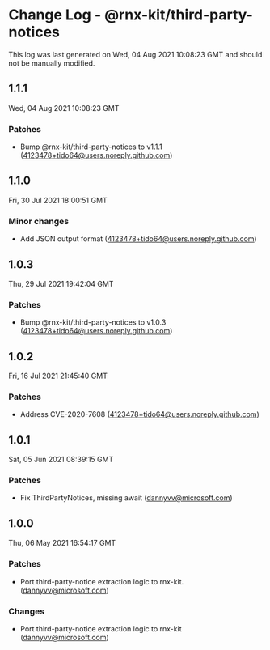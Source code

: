 # Change Log - @rnx-kit/third-party-notices

This log was last generated on Wed, 04 Aug 2021 10:08:23 GMT and should not be manually modified.

<!-- Start content -->

## 1.1.1

Wed, 04 Aug 2021 10:08:23 GMT

### Patches

- Bump @rnx-kit/third-party-notices to v1.1.1 (4123478+tido64@users.noreply.github.com)

## 1.1.0

Fri, 30 Jul 2021 18:00:51 GMT

### Minor changes

- Add JSON output format (4123478+tido64@users.noreply.github.com)

## 1.0.3

Thu, 29 Jul 2021 19:42:04 GMT

### Patches

- Bump @rnx-kit/third-party-notices to v1.0.3 (4123478+tido64@users.noreply.github.com)

## 1.0.2

Fri, 16 Jul 2021 21:45:40 GMT

### Patches

- Address CVE-2020-7608 (4123478+tido64@users.noreply.github.com)

## 1.0.1

Sat, 05 Jun 2021 08:39:15 GMT

### Patches

- Fix ThirdPartyNotices, missing await (dannyvv@microsoft.com)

## 1.0.0

Thu, 06 May 2021 16:54:17 GMT

### Patches

- Port third-party-notice extraction logic to rnx-kit. (dannyvv@microsoft.com)

### Changes

- Port third-party-notice extraction logic to rnx-kit (dannyvv@microsoft.com)
